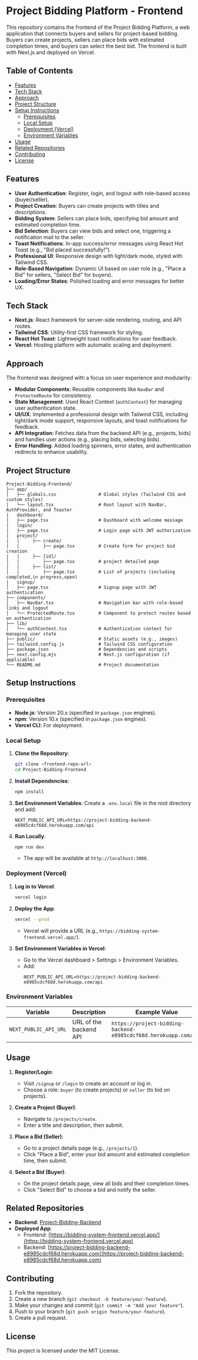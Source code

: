 # Project Bidding Platform - Frontend
This repository contains the frontend of the Project Bidding Platform, a web application that connects buyers and sellers for project-based bidding. Buyers can create projects, sellers can place bids with estimated completion times, and buyers can select the best bid. The frontend is built with Next.js and deployed on Vercel.

## Table of Contents
- [Features](#features)
- [Tech Stack](#tech-stack)
- [Approach](#approach)
- [Project Structure](#project-structure)
- [Setup Instructions](#setup-instructions)
  - [Prerequisites](#prerequisites)
  - [Local Setup](#local-setup)
  - [Deployment (Vercel)](#deployment-vercel)
  - [Environment Variables](#environment-variables)
- [Usage](#usage)
- [Related Repositories](#related-repositories)
- [Contributing](#contributing)
- [License](#license)

## Features
- **User Authentication**: Register, login, and logout with role-based access (buyer/seller).
- **Project Creation**: Buyers can create projects with titles and descriptions.
- **Bidding System**: Sellers can place bids, specifying bid amount and estimated completion time.
- **Bid Selection**: Buyers can view bids and select one, triggering a notification mail to the seller.
- **Toast Notifications**: In-app success/error messages using React Hot Toast (e.g., "Bid placed successfully!").
- **Professional UI**: Responsive design with light/dark mode, styled with Tailwind CSS.
- **Role-Based Navigation**: Dynamic UI based on user role (e.g., "Place a Bid" for sellers, "Select Bid" for buyers).
- **Loading/Error States**: Polished loading and error messages for better UX.

## Tech Stack
- **Next.js**: React framework for server-side rendering, routing, and API routes.
- **Tailwind CSS**: Utility-first CSS framework for styling.
- **React Hot Toast**: Lightweight toast notifications for user feedback.
- **Vercel**: Hosting platform with automatic scaling and deployment.

## Approach
The frontend was designed with a focus on user experience and modularity:
- **Modular Components**: Reusable components like `NavBar` and `ProtectedRoute` for consistency.
- **State Management**: Used React Context (`authContext`) for managing user authentication state.
- **UI/UX**: Implemented a professional design with Tailwind CSS, including light/dark mode support, responsive layouts, and toast notifications for feedback.
- **API Integration**: Fetches data from the backend API (e.g., projects, bids) and handles user actions (e.g., placing bids, selecting bids).
- **Error Handling**: Added loading spinners, error states, and authentication redirects to enhance usability.

## Project Structure
```
Project-Bidding-Frontend/
├── app/
│   ├── globals.css                # Global styles (Tailwind CSS and custom styles)
│   └── layout.tsx                 # Root layout with NavBar, AuthProvider, and Toaster
|   dashboard/
│   ├── page.tsx                   # Dashboard with welcome message
|   login/
│   ├── page.tsx                   # Login page with JWT authorization
|   project/
|   |     ├── create/
│   |         ├── page.tsx         # Create form for project bid creation
|   |     ├── [id]/
│   |         ├── page.tsx         # project detailed page
|   |     ├── list/
│   |         ├── page.tsx         # List of projects (including completed,in progress,open)
|   signup/
│   ├── page.tsx                   # Signup page with JWT authentication
├── components/
│   ├── NavBar.tsx                 # Navigation bar with role-based links and logout
│   └── ProtectedRoute.tsx         # Component to protect routes based on authentication
├── lib/
│   └── authContext.tsx            # Authentication context for managing user state
├── public/                        # Static assets (e.g., images)
├── tailwind.config.js             # Tailwind CSS configuration
├── package.json                   # Dependencies and scripts
├── next.config.mjs                # Next.js configuration (if applicable)
└── README.md                      # Project documentation
```
## Setup Instructions

### Prerequisites
- **Node.js**: Version 20.x (specified in `package.json` engines).
- **npm**: Version 10.x (specified in `package.json` engines).
- **Vercel CLI**: For deployment.

### Local Setup
1. **Clone the Repository**:
   ```bash
   git clone <frontend-repo-url>
   cd Project-Bidding-Frontend
   ```

2. **Install Dependencies**:
   ```bash
   npm install
   ```

3. **Set Environment Variables**:
   Create a `.env.local` file in the root directory and add:
   ```
   NEXT_PUBLIC_API_URL=https://project-bidding-backend-e8985cdcf68d.herokuapp.com/api
   ```

4. **Run Locally**:
   ```bash
   npm run dev
   ```
   - The app will be available at `http://localhost:3000`.

### Deployment (Vercel)
1. **Log in to Vercel**:
   ```bash
   vercel login
   ```

2. **Deploy the App**:
   ```bash
   vercel --prod
   ```
   - Vercel will provide a URL (e.g., `https://bidding-system-frontend.vercel.app/`).

3. **Set Environment Variables in Vercel**:
   - Go to the Vercel dashboard > Settings > Environment Variables.
   - Add:
     ```
     NEXT_PUBLIC_API_URL=https://project-bidding-backend-e8985cdcf68d.herokuapp.com/api
     ```

### Environment Variables
| Variable             | Description                              | Example Value                                  |
|----------------------|------------------------------------------|------------------------------------------------|
| `NEXT_PUBLIC_API_URL` | URL of the backend API                  | `https://project-bidding-backend-e8985cdcf68d.herokuapp.com/api` |

## Usage
1. **Register/Login**:
   - Visit `/signup` or `/login` to create an account or log in.
   - Choose a role: `buyer` (to create projects) or `seller` (to bid on projects).

2. **Create a Project (Buyer)**:
   - Navigate to `/projects/create`.
   - Enter a title and description, then submit.

3. **Place a Bid (Seller)**:
   - Go to a project details page (e.g., `/projects/1`).
   - Click "Place a Bid", enter your bid amount and estimated completion time, then submit.

4. **Select a Bid (Buyer)**:
   - On the project details page, view all bids and their completion times.
   - Click "Select Bid" to choose a bid and notify the seller.

## Related Repositories
- **Backend**: [Project-Bidding-Backend](https://github.com/JoyelV/bidding-management-backend.git) 
- **Deployed App**:
  - Frontend: [https://bidding-system-frontend.vercel.app/](https://bidding-system-frontend.vercel.app)
  - Backend: [https://project-bidding-backend-e8985cdcf68d.herokuapp.com](https://project-bidding-backend-e8985cdcf68d.herokuapp.com)

## Contributing
1. Fork the repository.
2. Create a new branch (`git checkout -b feature/your-feature`).
3. Make your changes and commit (`git commit -m "Add your feature"`).
4. Push to your branch (`git push origin feature/your-feature`).
5. Create a pull request.

## License
This project is licensed under the MIT License.
```